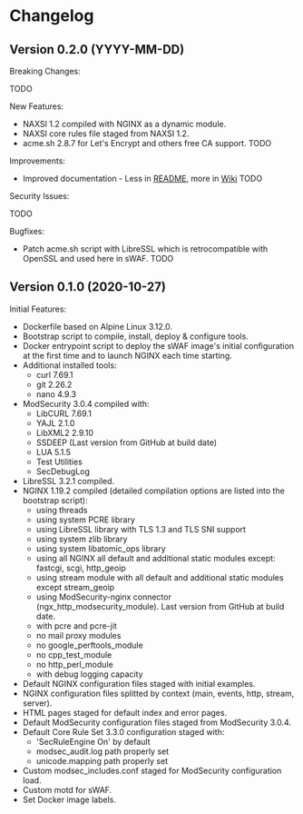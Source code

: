 # Changelog

## Version 0.2.0 (YYYY-MM-DD)

Breaking Changes:

TODO

New Features:

* NAXSI 1.2 compiled with NGINX as a dynamic module.
* NAXSI core rules file staged from NAXSI 1.2.
* acme.sh 2.8.7 for Let's Encrypt and others free CA support.
TODO

Improvements:

* Improved documentation - Less in [README](https://github.com/swaf-project/swaf-docker), more in [Wiki](https://github.com/swaf-project/swaf-docker/wiki)
TODO

Security Issues:

TODO

Bugfixes:

* Patch acme.sh script with LibreSSL which is retrocompatible with OpenSSL and used here in sWAF.
TODO

## Version 0.1.0 (2020-10-27)

Initial Features:

* Dockerfile based on Alpine Linux 3.12.0.
* Bootstrap script to compile, install, deploy & configure tools.
* Docker entrypoint script to deploy the sWAF image's initial configuration at the first time and to launch NGINX each time starting.
* Additional installed tools:
  + curl 7.69.1
  + git 2.26.2
  + nano 4.9.3
* ModSecurity 3.0.4 compiled with:
  + LibCURL 7.69.1
  + YAJL 2.1.0
  + LibXML2 2.9.10
  + SSDEEP (Last version from GitHub at build date)
  + LUA 5.1.5
  + Test Utilities
  + SecDebugLog
* LibreSSL 3.2.1 compiled.
* NGINX 1.19.2 compiled (detailed compilation options are listed into the bootstrap script):
  + using threads
  + using system PCRE library
  + using LibreSSL library with TLS 1.3 and TLS SNI support
  + using system zlib library
  + using system libatomic_ops library
  + using all NGINX all default and additional static modules except: fastcgi, scgi, http_geoip
  + using stream module with all default and additional static modules except stream_geoip
  + using ModSecurity-nginx connector (ngx_http_modsecurity_module). Last version from GitHub at build date.
  + with pcre and pcre-jit
  + no mail proxy modules
  + no google_perftools_module
  + no cpp_test_module
  + no http_perl_module
  + with debug logging capacity
* Default NGINX configuration files staged with initial examples.
* NGINX configuration files splitted by context (main, events, http, stream, server).
* HTML pages staged for default index and error pages.
* Default ModSecurity configuration files staged from ModSecurity 3.0.4.
* Default Core Rule Set 3.3.0 configuration staged with:
  + 'SecRuleEngine On' by default
  + modsec_audit.log path properly set
  + unicode.mapping path properly set
* Custom modsec_includes.conf staged for ModSecurity configuration load.
* Custom motd for sWAF.
* Set Docker image labels.
